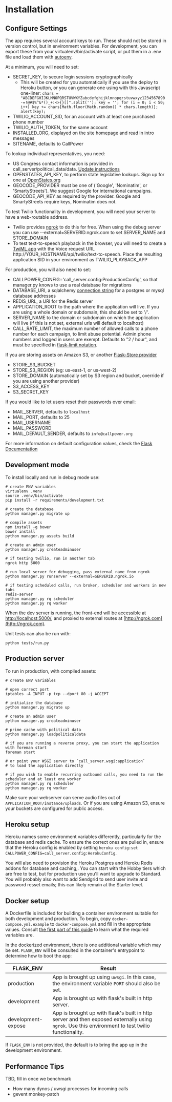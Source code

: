 Installation
==============

Configure Settings
------------

The app requires several account keys to run. These should not be stored in version control, but in environment variables. For development, you can export these from your virtualenv/bin/activate script, or put them in a .env file and load them with [autoenv](https://github.com/kennethreitz/autoenv).

At a minimum, you will need to set:

* SECRET_KEY, to secure login sessions cryptographically
    * This will be created for you automatically if you use the deploy to Heroku button, or you can generate one using with this Javascript one-liner: `chars = "ABCDEFGHIJKLMNOPQRSTUVWXYZabcdefghijklmnopqrstuvwxyz1234567890-=!@#$%^&*()_+:<>{}[]".split(''); key = ''; for (i = 0; i < 50; i++) key += chars[Math.floor(Math.random() * chars.length)]; alert(key);`
* TWILIO_ACCOUNT_SID, for an account with at least one purchased phone number
* TWILIO_AUTH_TOKEN, for the same account
* INSTALLED_ORG, displayed on the site homepage and read in intro messages
* SITENAME, defaults to CallPower

To lookup individual representatives, you need:

* US Congress contact information is provided in call_server/political_data/data. [Update instructions](/OPEN_DATA_SOURCES.md#update-instructions)
* OPENSTATES_API_KEY, to perform state legislative lookups. Sign up for one at [OpenStates.org](https://openstates.org/api/register/)
* GEOCODE_PROVIDER must be one of ('Google', 'Nominatim', or 'SmartyStreets'). We suggest Google for international campaigns.
* GEOCODE_API_KEY as required by the provider. Google and SmartyStreets require keys, Nominatim does not.

To test Twilio functionality in development, you will need your server to have a web-routable address. 

* Twilio provides [ngrok](https://ngrok.com) to do this for free. When using the debug server you can use --external=SERVERID.ngrok.com to set SERVER_NAME and STORE_DOMAIN
* To test text-to-speech playback in the browser, you will need to create a [TwiML app](https://www.twilio.com/user/account/apps) with the Voice request URL http://YOUR_HOSTNAME/api/twilio/text-to-speech. Place the resulting application SID in your environment as TWILIO_PLAYBACK_APP

For production, you will also need to set:

* CALLPOWER_CONFIG='call_server.config:ProductionConfig', so that manager.py knows to use a real database for migrations
* DATABASE_URI, a sqlalchemy [connection string](https://pythonhosted.org/Flask-SQLAlchemy/config.html#connection-uri-format) for a postgres or mysql database addresses
* REDIS_URL, a URI for the Redis server
* APPLICATION_ROOT to the path where the application will live. If you are using a whole domain or subdomain, this should be set to '/'.
* SERVER_NAME to the domain or subdomain on which the application will live (if this is not set, external urls will default to localhost)
* CALL_RATE_LIMIT, the maximum number of allowed calls to a phone number for each campaign, to limit abuse potential. Admin phone numbers and logged in users are exempt. Defaults to "2 / hour", and must be specified in [flask-limit notation](https://flask-limiter.readthedocs.io/en/stable/#rate-limit-string-notation).

If you are storing assets on Amazon S3, or another [Flask-Store provider](http://flask-store.soon.build)

* STORE_S3_BUCKET
* STORE_S3_REGION (eg: us-east-1, or us-west-2)
* STORE_DOMAIN (automatically set by S3 region and bucket, override if you are using another provider)
* S3_ACCESS_KEY
* S3_SECRET_KEY

If you would like to let users reset their passwords over email:

* MAIL_SERVER, defaults to `localhost`
* MAIL_PORT, defaults to 25
* MAIL_USERNAME
* MAIL_PASSWORD
* MAIL_DEFAULT_SENDER, defaults to `info@callpower.org`

For more information on default configuration values, check the [Flask Documentation](http://flask.pocoo.org/docs/0.10/config/#builtin-configuration-values)

Development mode
-------------------
To install locally and run in debug mode use:

    # create ENV variables
    virtualenv .venv
    source .venv/bin/activate
    pip install -r requirements/development.txt

    # create the database
    python manager.py migrate up

    # compile assets
    npm install -g bower
    bower install
    python manager.py assets build
    
    # create an admin user
    python manager.py createadminuser

    # if testing twilio, run in another tab
    ngrok http 5000
 
    # run local server for debugging, pass external name from ngrok
    python manager.py runserver --external=SERVERID.ngrok.io

    # if testing scheduled calls, run broker, scheduler and workers in new tabs
    redis-server
    python manager.py rq scheduler
    python manager.py rq worker

When the dev server is running, the front-end will be accessible at [http://localhost:5000/](http://localhost:5000/), and proxied to external routes at [http://ngrok.com](http://ngrok.com).

Unit tests can also be run with:

    python tests/run.py

Production server
------------------
To run in production, with compiled assets:

    # create ENV variables
    
    # open correct port
    iptables -A INPUT -p tcp --dport 80 -j ACCEPT
    
    # initialize the database
    python manager.py migrate up
    
    # create an admin user
    python manager.py createadminuser

    # prime cache with political data
    python manager.py loadpoliticaldata

    # if you are running a reverse proxy, you can start the application with foreman start
    foreman start

    # or point your WSGI server to `call_server.wsgi:application`
    # to load the application directly

    # if you wish to enable recurring outbound calls, you need to run the scheduler and at least one worker
    python manager.py rq scheduler
    python manager.py rq worker
    
Make sure your webserver can serve audio files out of `APPLICATION_ROOT/instance/uploads`. Or if you are using Amazon S3, ensure your buckets are configured for public access.

Heroku setup
------------------
Heroku names some environment variables differently, particularly for the database and redis cache. To ensure the correct ones are pulled in, ensure that the Heroku config is enabled by setting `heroku config:set CALLPOWER_CONFIG=call_server.config:HerokuConfig`.

You will also need to provision the Heroku Postgres and Heroku Redis addons for database and caching,. You can start with the Hobby tiers which are free to test, but for production use you'll want to upgrade to Standard. You will probably also want to add Sendgrid to send user invite and password resset emails; this can likely remain at the Starter level.

Docker setup
------------------
A Dockerfile is included for building a container environment suitable for both development and production. To begin, copy `docker-compose.yml.example` to `docker-compose.yml` and fill in the appropriate values. Consult [the first part of this guide](#configure-settings) to learn what the required variables are.

In the dockerized environment, there is one additional variable which may be set. `FLASK_ENV` will be consulted in the container's entrypoint to determine how to boot the app:

FLASK_ENV           | Result
--------------------|--------
production          | App is brought up using `uwsgi`. In this case, the environment variable `PORT` should also be set.
development         | App is brought up with flask's built in http server.
development-expose  | App is brought up with flask's built in http server and then exposed externally using `ngrok`. Use this environment to test twilio functionality.

If `FLASK_ENV` is not provided, the default is to bring the app up in the development environment.


Performance Tips
--------------------------------
TBD, fill in once we benchmark

- How many dynos / uwsgi processes for incoming calls 
- gevent monkey-patch
